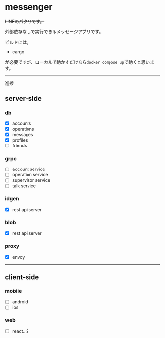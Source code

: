 # messenger

~~LINEのパクリです。~~

外部依存なしで実行できるメッセージアプリです。

ビルドには,

- cargo

が必要ですが、ローカルで動かすだけなら`docker compose up`で動くと思います。

---
進捗

server-side
---
### db
- [x] accounts
- [x] operations
- [x] messages
- [x] profiles
- [ ] friends

### grpc
- [ ] account service
- [ ] operation service
- [ ] supervisor service
- [ ] talk service

### idgen
- [x] rest api server

### blob
- [x] rest api server

### proxy
- [x] envoy

---

client-side
---
### mobile
- [ ] android
- [ ] ios

### web
- [ ] react...?